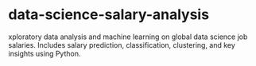 # data-science-salary-analysis
xploratory data analysis and machine learning on global data science job salaries. Includes salary prediction, classification, clustering, and key insights using Python.
